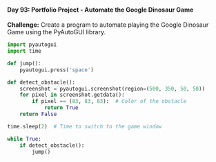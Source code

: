 #### Day 93: Portfolio Project - Automate the Google Dinosaur Game
**Challenge:** Create a program to automate playing the Google Dinosaur Game using the PyAutoGUI library.

```python
import pyautogui
import time

def jump():
    pyautogui.press('space')

def detect_obstacle():
    screenshot = pyautogui.screenshot(region=(500, 350, 50, 50))
    for pixel in screenshot.getdata():
        if pixel == (83, 83, 83):  # Color of the obstacle
            return True
    return False

time.sleep(2)  # Time to switch to the game window

while True:
    if detect_obstacle():
        jump()
```


